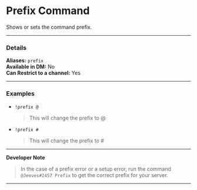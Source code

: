 # Prefix Command

Shows or sets the command prefix.
***
### Details

**Aliases:** `prefix`   
**Available in DM:** No   
**Can Restrict to a channel:** Yes

***

### Examples

* `!prefix @`
  > This will change the prefix to @
* `!prefix #`
  > This will change the prefix to #
***
**Developer Note**
  >In the case of a prefix error or a setup error, run the command `@Jeeves#2457 Prefix` to get the correct prefix for your server.
***

